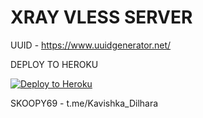 # XRAY VLESS SERVER


UUID - https://www.uuidgenerator.net/

DEPLOY TO HEROKU

<p><a href="https://dashboard.heroku.com/new?template=https%3A%2F%2Fgithub.com%2FSkoopyLK%2Fv2rayheroku"> <img src="https://www.herokucdn.com/deploy/button.svg" alt="Deploy to Heroku" /></a></p>

SKOOPY69 - t.me/Kavishka_Dilhara

